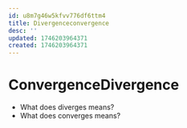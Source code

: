 ```yaml
---
id: u8m7g46w5kfvv776df6ttm4
title: Divergenceconvergence
desc: ''
updated: 1746203964371
created: 1746203964371
---
```



# ConvergenceDivergence
- What does diverges means?
- What does converges means?
